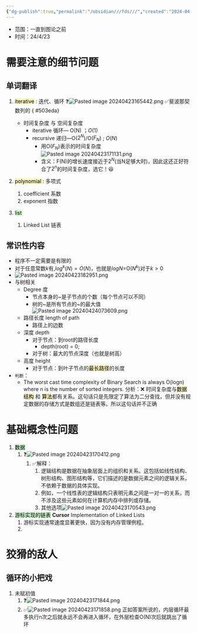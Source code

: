 ```yaml
---
{"dg-publish":true,"permalink":"/obsidian///fds///","created":"2024-04-23T16:52:12.127+08:00","updated":"2024-09-08T15:25:05.402+08:00"}
---
```


- 范围：一直到图论之前
- 时间：24/4/23
# 需要注意的细节问题
## 单词翻译
1. <mark style="background: #FFF3A3A6;">iterative</mark> : 迭代、循环
	❓![Pasted image 20240423165442.png](/img/user/obsidian/%E5%9B%BE%E7%89%87%E5%AF%84%E5%AD%98%E5%99%A8/Pasted%20image%2020240423165442.png)
	✅斐波那契数列的
{ #503eda}

	- 时间复杂度 与 空间复杂度
		- iterative 循环— O(N) ；$O(1)$ 
		- recursive 递归—O($2^N$)/O($F_N$) ;  $O(N)$ 
			- 用O($F_N$)表示的时间复杂度![Pasted image 20240423171131.png](/img/user/obsidian/%E5%9B%BE%E7%89%87%E5%AF%84%E5%AD%98%E5%99%A8/Pasted%20image%2020240423171131.png)
			- 含义：F(N)的增长速度接近于$2^N$(当N足够大时)，因此这还正好符合了$2^n$的时间复杂度，选它！😆 
2. <mark style="background: #FFF3A3A6;">polynomial </mark>: 多项式
	1. coefficient 系数
	2. exponent   指数
3. <mark style="background: #BBFABBA6;">list</mark>
	1. Linked List 链表


## 常识性内容
- 程序不一定需要是有限的
- 对于任意常数$k$有,$log^k(N)=O(N)$，也就是$logN$=O($N^k$)对于$k>0$
- ![Pasted image 20240423182951.png](/img/user/obsidian/%E5%9B%BE%E7%89%87%E5%AF%84%E5%AD%98%E5%99%A8/Pasted%20image%2020240423182951.png)
- 与树相关
	- Degree 度
		- 节点本身的~是子节点的个数（每个节点可以不同）
		- 树的~是所有节点的~的最大值![Pasted image 20240424073609.png](/img/user/obsidian/%E5%9B%BE%E7%89%87%E5%AF%84%E5%AD%98%E5%99%A8/Pasted%20image%2020240424073609.png)
	- 路径长度 length of path
		- 路径上的边数
	- 深度 depth
		- 对于节点：到root的路径长度
			- depth(root) = 0;
		- 对于树：最大的节点深度（也就是树高）
	- 高度 height
		- 对于节点：到叶子节点的<mark style="background: #FFF3A3A6;">最长路径</mark>的长度
- `判断`：
	- The worst cast time complexity of Binary Search is always O(logn) where n is the number of sorted integers.
	分析：❌ 时间复杂度与<mark style="background: #FFF3A3A6;">数据结构</mark> 和 <mark style="background: #FFF3A3A6;">算法</mark>都有关系。这句话只是先限定了算法为二分查找，但并没有规定数据的存储方式是数组还是链表等。所以这句话并不正确
# 基础概念性问题
1. <mark style="background: #BBFABBA6;">数据</mark>
	1. ❓![Pasted image 20240423170412.png](/img/user/obsidian/%E5%9B%BE%E7%89%87%E5%AF%84%E5%AD%98%E5%99%A8/Pasted%20image%2020240423170412.png)
		1. ✅解释：
			1. 逻辑结构是数据在抽象层面上的组织和关系。这包括如线性结构、树形结构、图形结构等，它们描述的是数据元素之间的逻辑关系，不依赖于数据的具体实现。
			2. 例如，一个线性表的逻辑结构只表明元素之间是一对一的关系，而不涉及这些元素如何在计算机内存中排列或存储。
			3. 其他选项![Pasted image 20240423170543.png](/img/user/obsidian/%E5%9B%BE%E7%89%87%E5%AF%84%E5%AD%98%E5%99%A8/Pasted%20image%2020240423170543.png)
2. <mark style="background: #BBFABBA6;">游标实现的链表</mark>
**Cursor** Implementation of Linked Lists
	1. 游标实现通常速度显著更快，因为没有内存管理例程。
	2. 
# 狡猾的敌人
## 循环的小把戏
1. 未赋初值
	1. ❓![Pasted image 20240423171844.png](/img/user/obsidian/%E5%9B%BE%E7%89%87%E5%AF%84%E5%AD%98%E5%99%A8/Pasted%20image%2020240423171844.png)
	2. ✅![Pasted image 20240423171858.png](/img/user/obsidian/%E5%9B%BE%E7%89%87%E5%AF%84%E5%AD%98%E5%99%A8/Pasted%20image%2020240423171858.png)
		正如答案所说的，内层循环最多执行n次之后就永远不会再进入循环，在外层检查O(N)次后就跳出了循环